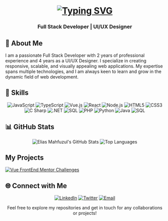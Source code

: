 <!-- Header with animated name -->
<h1 align="center">
  <a href="https://github.com/code-elias">
    <img src="https://readme-typing-svg.demolab.com?font=Josefin+Sans&size=25&pause=10000&color=62C7F7&center=true&random=false&width=435&lines=Elias+Golam" alt="Typing SVG" />
  </a>
</h1>

<!-- Subheading -->
<h3 align="center">Full Stack Developer | UI/UX Designer</h3>

<!-- About me section -->
## 👋 About Me

I am a passionate Full Stack Developer with 2 years of professional experience and 4 years as a UI/UX Designer. I specialize in creating responsive, scalable, and visually appealing web applications. My expertise spans multiple technologies, and I am always keen to learn and grow in the dynamic field of web development.

<!-- Skills section with icons -->
## 🚀 Skills

<div align="center">
  <img src="https://img.shields.io/badge/JavaScript-F7DF1E?style=for-the-badge&logo=javascript&logoColor=black" alt="JavaScript" />
  <img src="https://img.shields.io/badge/TypeScript-3178C6?style=for-the-badge&logo=typescript&logoColor=white" alt="TypeScript" />
  <!-- https://img.shields.io/badge/Vue.js-4FC08D?logo=vuedotjs&logoColor=fff -->
  <img src="https://img.shields.io/badge/Vue.js-4FC08D?style=for-the-badge&logo=vue.js&logoColor=white" alt="Vue.js" />
  <!-- <img src="https://img.shields.io/badge/Vue.js-4FC08D?logo=vuedotjs&logo=vue.js&logoColor=white" alt="Vue.js" /> -->
  
  <img src="https://img.shields.io/badge/React-61DAFB?style=for-the-badge&logo=react&logoColor=black" alt="React" />
  <img src="https://img.shields.io/badge/Node.js-339933?style=for-the-badge&logo=node.js&logoColor=white" alt="Node.js" />
  <img src="https://img.shields.io/badge/HTML5-E34F26?style=for-the-badge&logo=html5&logoColor=white" alt="HTML5" />
  <img src="https://img.shields.io/badge/CSS3-1572B6?style=for-the-badge&logo=css3&logoColor=white" alt="CSS3" />
  <img src="https://img.shields.io/badge/C Sharp-239120?style=for-the-badge&logo=c-sharp&logoColor=white" alt="C Sharp" />
  <img src="https://img.shields.io/badge/.NET-512BD4?style=for-the-badge&logo=.net&logoColor=white" alt=".NET" />
  <img src="https://img.shields.io/badge/SQL-4479A1?style=for-the-badge&logo=postgresql&logoColor=white" alt="SQL" />
  <img src="https://img.shields.io/badge/PHP-777BB4?style=for-the-badge&logo=php&logoColor=white" alt="PHP" />
  <img src="https://img.shields.io/badge/Python-3776AB?style=for-the-badge&logo=python&logoColor=white" alt="Python" />
  <img src="https://img.shields.io/badge/Java-007396?style=for-the-badge&logo=java&logoColor=white" alt="Java" />
  <img src="https://img.shields.io/badge/SQL-4169E1?style=for-the-badge&logo=postgresql&logoColor=white" alt="SQL" />
</div>

<!-- GitHub Stats -->
## 📊 GitHub Stats

<div align="center">
  <img src="https://github-readme-stats.vercel.app/api?username=code-elias&show_icons=true&hide_rank=true&theme=radical" alt="Elias Mahfuzul's GitHub Stats" />
  <img src="https://github-readme-stats.vercel.app/api/top-langs/?username=code-elias&layout=compact&theme=radical" alt="Top Languages" />
</div>

<!-- My Projects -->
## My Projects

[![Vue FrontEnd Mentor Challenges](https://github-readme-stats.vercel.app/api/pin/?username=code-elias&repo=vue-front-end-mentor-challenges&theme=radical)](https://github.com/code-elias/vue-front-end-mentor-challenges)

<!-- Social links section -->
## 🌐 Connect with Me

<div align="center">
  <a href="https://www.linkedin.com/in/eliasmahfuzul/" target="_blank"><img src="https://img.shields.io/badge/LinkedIn-0A66C2?style=for-the-badge&logo=linkedin&logoColor=white" alt="LinkedIn" /></a>
  <a href="https://twitter.com/eliasmahfuzul" target="_blank"><img src="https://img.shields.io/badge/Twitter-1DA1F2?style=for-the-badge&logo=twitter&logoColor=white" alt="Twitter" /></a>
  <a href="mailto:elias@example.com" target="_blank"><img src="https://img.shields.io/badge/Email-D14836?style=for-the-badge&logo=gmail&logoColor=white" alt="Email" /></a>
</div>

<!-- Footer -->
<div align="center">
  <p>Feel free to explore my repositories and get in touch for any collaborations or projects!</p>
</div>



<!--
**code-elias/code-elias** is a ✨ _special_ ✨ repository because its `README.md` (this file) appears on your GitHub profile.

Here are some ideas to get you started:

- 🔭 I’m currently working on ...
- 🌱 I’m currently learning ...
- 👯 I’m looking to collaborate on ...
- 🤔 I’m looking for help with ...
- 💬 Ask me about ...
- 📫 How to reach me: ...
- 😄 Pronouns: ...
- ⚡ Fun fact: ...
-->
